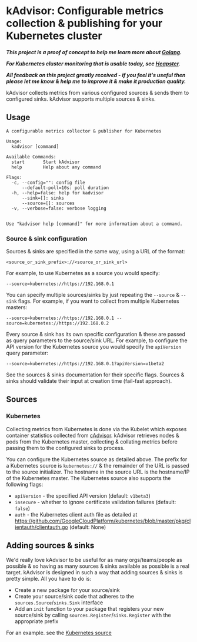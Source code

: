 # kAdvisor: Configurable metrics collection & publishing for your Kubernetes cluster

**_This project is a proof of concept to help me learn more about [Golang](https://golang.org/)._**

**_For Kubernetes cluster monitoring that is usable today, see [Heapster](https://github.com/GoogleCloudPlatform/heapster)._**

**_All feedback on this project greatly received - if you feel it's useful then please let me know
& help me to improve it & make it production quality._**

kAdvisor collects metrics from various configured sources & sends them to configured sinks.
kAdvisor supports multiple sources & sinks.

## Usage

```
A configurable metrics collector & publisher for Kubernetes

Usage:
  kadvisor [command]

Available Commands:
  start       Start kAdvisor
  help        Help about any command

Flags:
  -c, --config="": config file
      --default-poll=10s: poll duration
  -h, --help=false: help for kadvisor
      --sink=[]: sinks
      --source=[]: sources
  -v, --verbose=false: verbose logging


Use "kadvisor help [command]" for more information about a command.
```

### Source & sink configuration

Sources & sinks are specified in the same way, using a URL of the format:

    <source_or_sink_prefix>://<source_or_sink_url>

For example, to use Kubernetes as a source you would specify:

    --source=kubernetes://https://192.168.0.1

You can specify multiple sources/sinks by just repeating the `--source` & `--sink` flags.
For example, if you want to collect from multiple Kubernetes masters:

    --source=kubernetes://https://192.168.0.1 --source=kubernetes://https://192.168.0.2

Every source & sink has its own specific configuration & these are passed as query parameters
to the source/sink URL. For example, to configure the API version for the Kubernetes source
you would specify the `apiVersion` query parameter:

    --source=kubernetes://https://192.168.0.1?apiVersion=v1beta2

See the sources & sinks documentation for their specific flags. Sources & sinks should
validate their input at creation time (fail-fast approach).

## Sources
### Kubernetes

Collecting metrics from Kubernetes is done via the Kubelet which exposes container
statistics collected from [cAdvisor](https://github.com/google/cadvisor). kAdvisor
retrieves nodes & pods from the Kubernetes master, collecting & collating metrics before
passing them to the configured sinks to process.

You can configure the Kubernetes source as detailed above. The prefix for a Kubernetes
source is `kubernetes://` & the remainder of the URL is passed to the source initializer.
The hostname in the source URL is the hostname/IP of the Kubernetes master. The Kubernetes source
also supports the following flags:

* `apiVersion` - the specified API version (default: `v1beta3`)
* `insecure` - whether to ignore certificate validation failures (default: `false`)
* `auth` - the Kubernetes client auth file as detailed at https://github.com/GoogleCloudPlatform/kubernetes/blob/master/pkg/clientauth/clientauth.go (default: None)

## Adding sources & sinks

We'd really love kAdvisor to be useful for as many orgs/teams/people as possible &
so having as many sources & sinks available as possible is a real target. kAdvisor
is designed in such a way that adding sources & sinks is pretty simple. All you
have to do is:

* Create a new package for your source/sink
* Create your source/sink code that adheres to the `sources.Source`/`sinks.Sink` interface
* Add an `init` function to your package that registers your new source/sink by calling `sources.Register`/`sinks.Register` with the appropriate prefix

For an example. see the [Kubernetes source](https://github.com/jimmidyson/kadvisor/blob/master/sources/kubernetes/kubernetes_metrics.go)
